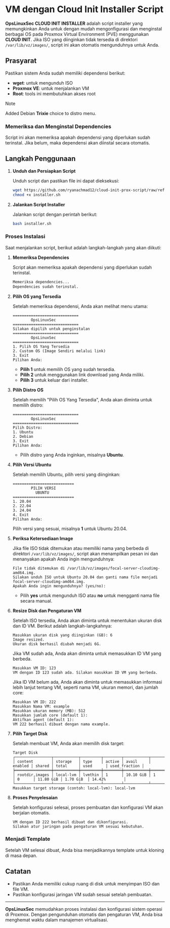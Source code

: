 # VM dengan Cloud Init Installer Script

**OpsLinuxSec CLOUD INIT INSTALLER** adalah script installer yang memungkinkan Anda untuk dengan mudah mengonfigurasi dan menginstal berbagai OS pada Proxmox Virtual Environment (PVE) menggunakan **CLOUD INIT**. Jika ISO yang diinginkan tidak tersedia di direktori `/var/lib/vz/images/`, script ini akan otomatis mengunduhnya untuk Anda.

## Prasyarat

Pastikan sistem Anda sudah memiliki dependensi berikut:
- **wget**: untuk mengunduh ISO
- **Proxmox VE**: untuk menjalankan VM
- **Root**: tools ini membutuhkan akses root

> [!NOTE]
> Added Debian **Trixie** choice to distro menu.

### Memeriksa dan Menginstal Dependencies

Script ini akan memeriksa apakah dependensi yang diperlukan sudah terinstal. Jika belum, maka dependensi akan diinstal secara otomatis.

## Langkah Penggunaan

1. **Unduh dan Persiapkan Script**
   
   Unduh script dan pastikan file ini dapat dieksekusi:
   ```bash
   wget https://github.com/ryanachmad12/cloud-init-prox-script/raw/refs/heads/main/installer.sh
   chmod +x installer.sh
   ```

2. **Jalankan Script Installer**
   
   Jalankan script dengan perintah berikut:
   ```bash
   bash installer.sh
   ```

### Proses Instalasi

Saat menjalankan script, berikut adalah langkah-langkah yang akan diikuti:

1. **Memeriksa Dependencies**
   
   Script akan memeriksa apakah dependensi yang diperlukan sudah terinstal.

   ```bash
   Memeriksa dependencies...
   Dependencies sudah terinstal.
   ```

2. **Pilih OS yang Tersedia**

   Setelah memeriksa dependensi, Anda akan melihat menu utama:

   ```
   =============================
           OpsLinuxSec
   =============================
   Silakan dipilih untuk penginstalan
   =============================
           OpsLinuxSec
   =============================
   1. Pilih OS Yang Tersedia
   2. Custom OS (Image Sendiri melalui link)
   3. Exit
   Pilihan Anda: 
   ```

   - **Pilih 1** untuk memilih OS yang sudah tersedia.
   - **Pilih 2** untuk menggunakan link download yang Anda miliki.
   - **Pilih 3** untuk keluar dari installer.

3. **Pilih Distro OS**

   Setelah memilih "Pilih OS Yang Tersedia", Anda akan diminta untuk memilih distro:

   ```
   =============================
           OpsLinuxSec
   =============================
   Pilih Distro:
   1. Ubuntu
   2. Debian
   3. Exit
   Pilihan Anda:
   ```

   - Pilih distro yang Anda inginkan, misalnya **Ubuntu**.

4. **Pilih Versi Ubuntu**

   Setelah memilih Ubuntu, pilih versi yang diinginkan:

   ```
   ===========================
           PILIH VERSI
             UBUNTU
   ===========================
   1. 20.04
   2. 22.04
   3. 24.04
   4. Exit
   Pilihan Anda:
   ```

   Pilih versi yang sesuai, misalnya **1** untuk Ubuntu 20.04.

5. **Periksa Ketersediaan Image**

   Jika file ISO tidak ditemukan atau memiliki nama yang berbeda di direktori `/var/lib/vz/images/`, script akan menampilkan pesan ini dan menanyakan apakah Anda ingin mengunduhnya:

   ```
   File tidak ditemukan di /var/lib/vz/images/focal-server-cloudimg-amd64.img.
   Silakan unduh ISO untuk Ubuntu 20.04 dan ganti nama file menjadi focal-server-cloudimg-amd64.img.
   Apakah Anda ingin mengunduhnya? (yes/no):
   ```

   - Pilih **yes** untuk mengunduh ISO atau **no** untuk mengganti nama file secara manual.

6. **Resize Disk dan Pengaturan VM**

   Setelah ISO tersedia, Anda akan diminta untuk menentukan ukuran disk dan ID VM. Berikut adalah langkah-langkahnya:

   ```
   Masukkan ukuran disk yang diinginkan (GB): 6
   Image resized.
   Ukuran disk berhasil diubah menjadi 6G.
   ```

   Jika VM sudah ada, Anda akan diminta untuk memasukkan ID VM yang berbeda.

   ```
   Masukkan VM ID: 123
   VM dengan ID 123 sudah ada. Silakan masukkan ID VM yang berbeda.
   ```

   Jika ID VM belum ada, Anda akan diminta untuk memasukkan informasi lebih lanjut tentang VM, seperti nama VM, ukuran memori, dan jumlah core:

   ```
   Masukkan VM ID: 222
   Masukkan Nama VM: example
   Masukkan ukuran memory (MB): 512
   Masukkan jumlah core (default 1): 
   Aktifkan agent (default 1): 
   VM 222 berhasil dibuat dengan nama example.
   ```

7. **Pilih Target Disk**

   Setelah membuat VM, Anda akan memilih disk target:

   ```
   Target Disk
   ┌────────────────┬───────────┬─────────┬────────┬───────────┬─────────┬────────┬───────────┬───────────┬───────────────┐
   │ content        │ storage   │ type    │ active │ avail     │ enabled │ shared │ total     │ used      │ used_fraction │
   ╞════════════════╪═══════════╪═════════╪════════╪═══════════╪═════════╪════════╪═══════════╪═══════════╪═══════════════╡
   │ rootdir,images │ local-lvm │ lvmthin │ 1      │ 10.10 GiB │ 1       │ 0      │ 11.80 GiB │ 1.70 GiB  │ 14.42%        │
   └────────────────┴───────────┴─────────┴────────┴───────────┴─────────┴────────┴───────────┴───────────┴───────────────┘
   Masukkan target storage (contoh: local-lvm): local-lvm 
   ```

8. **Proses Penyelesaian**

   Setelah konfigurasi selesai, proses pembuatan dan konfigurasi VM akan berjalan otomatis.

   ```
   VM dengan ID 222 berhasil dibuat dan dikonfigurasi.
   Silakan atur jaringan pada pengaturan VM sesuai kebutuhan.
   ```

### Menjadi Template

Setelah VM selesai dibuat, Anda bisa menjadikannya template untuk kloning di masa depan.

## Catatan

- Pastikan Anda memiliki cukup ruang di disk untuk menyimpan ISO dan file VM.
- Pastikan konfigurasi jaringan VM sudah sesuai setelah pembuatan.

---

**OpsLinuxSec** memudahkan proses instalasi dan konfigurasi sistem operasi di Proxmox. Dengan pengunduhan otomatis dan pengaturan VM, Anda bisa menghemat waktu dalam manajemen virtualisasi.
